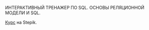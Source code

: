 ИНТЕРАКТИВНЫЙ ТРЕНАЖЕР ПО SQL. ОСНОВЫ РЕЛЯЦИОННОЙ МОДЕЛИ И SQL.

[Курс](https://stepik.org/course/63054/info) на Stepik.
